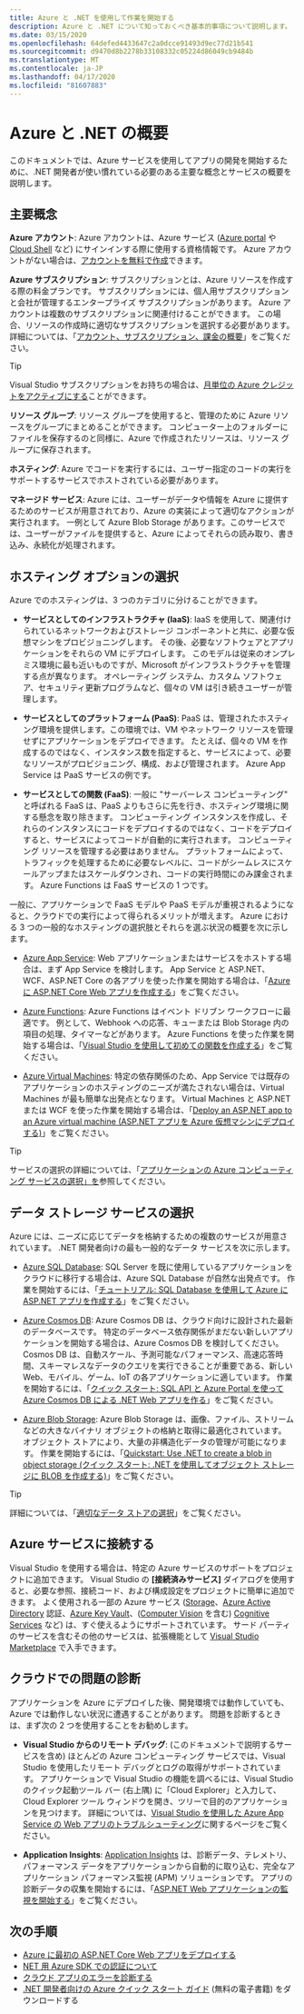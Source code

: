 ```yaml
---
title: Azure と .NET を使用して作業を開始する
description: Azure と .NET について知っておくべき基本的事項について説明します。
ms.date: 03/15/2020
ms.openlocfilehash: 64defed4433647c2a0dcce91493d9ec77d21b541
ms.sourcegitcommit: d9470d8b2278b33108332c05224d86049cb9484b
ms.translationtype: MT
ms.contentlocale: ja-JP
ms.lasthandoff: 04/17/2020
ms.locfileid: "81607883"
---
```

# <a name="introduction-to-azure-and-net"></a>Azure と .NET の概要

このドキュメントでは、Azure サービスを使用してアプリの開発を開始するために、.NET 開発者が使い慣れている必要のある主要な概念とサービスの概要を説明します。

## <a name="key-concepts"></a>主要概念

**Azure アカウント**: Azure アカウントは、Azure サービス ([Azure portal](https://portal.azure.com) や [Cloud Shell](https://shell.azure.com) など) にサインインする際に使用する資格情報です。 Azure アカウントがない場合は、[アカウントを無料で作成](https://azure.microsoft.com/free/dotnet/)できます。

**Azure サブスクリプション**: サブスクリプションとは、Azure リソースを作成する際の料金プランです。 サブスクリプションには、個人用サブスクリプションと会社が管理するエンタープライズ サブスクリプションがあります。 Azure アカウントは複数のサブスクリプションに関連付けることができます。 この場合、リソースの作成時に適切なサブスクリプションを選択する必要があります。 詳細については、「[アカウント、サブスクリプション、課金の概要](https://docs.microsoft.com/azure/guides/developer/azure-developer-guide#understanding-accounts-subscriptions-and-billing)」をご覧ください。

> [!TIP]
> Visual Studio サブスクリプションをお持ちの場合は、[月単位の Azure クレジットをアクティブにする](https://azure.microsoft.com/pricing/member-offers/credit-for-visual-studio-subscribers/)ことができます。

**リソース グループ**: リソース グループを使用すると、管理のために Azure リソースをグループにまとめることができます。 コンピューター上のフォルダーにファイルを保存するのと同様に、Azure で作成されたリソースは、リソース グループに保存されます。

**ホスティング**: Azure でコードを実行するには、ユーザー指定のコードの実行をサポートするサービスでホストされている必要があります。

**マネージド サービス**: Azure には、ユーザーがデータや情報を Azure に提供するためのサービスが用意されており、Azure の実装によって適切なアクションが実行されます。 一例として Azure Blob Storage があります。このサービスでは、ユーザーがファイルを提供すると、Azure によってそれらの読み取り、書き込み、永続化が処理されます。

## <a name="choosing-a-hosting-option"></a>ホスティング オプションの選択

Azure でのホスティングは、3 つのカテゴリに分けることができます。

* **サービスとしてのインフラストラクチャ (IaaS)**: IaaS を使用して、関連付けられているネットワークおよびストレージ コンポーネントと共に、必要な仮想マシンをプロビジョニングします。 その後、必要なソフトウェアとアプリケーションをそれらの VM にデプロイします。 このモデルは従来のオンプレミス環境に最も近いものですが、Microsoft がインフラストラクチャを管理する点が異なります。 オペレーティング システム、カスタム ソフトウェア、セキュリティ更新プログラムなど、個々の VM は引き続きユーザーが管理します。

* **サービスとしてのプラットフォーム (PaaS)**: PaaS は、管理されたホスティング環境を提供します。この環境では、VM やネットワーク リソースを管理せずにアプリケーションをデプロイできます。 たとえば、個々の VM を作成するのではなく、インスタンス数を指定すると、サービスによって、必要なリソースがプロビジョニング、構成、および管理されます。 Azure App Service は PaaS サービスの例です。
  
* **サービスとしての関数 (FaaS)**: 一般に "サーバーレス コンピューティング" と呼ばれる FaaS は、PaaS よりもさらに先を行き、ホスティング環境に関する懸念を取り除きます。 コンピューティング インスタンスを作成し、それらのインスタンスにコードをデプロイするのではなく、コードをデプロイすると、サービスによってコードが自動的に実行されます。 コンピューティング リソースを管理する必要はありません。 プラットフォームによって、トラフィックを処理するために必要なレベルに、コードがシームレスにスケールアップまたはスケールダウンされ、コードの実行時間にのみ課金されます。 Azure Functions は FaaS サービスの 1 つです。

一般に、アプリケーションで FaaS モデルや PaaS モデルが重視されるようになると、クラウドでの実行によって得られるメリットが増えます。 Azure における 3 つの一般的なホスティングの選択肢とそれらを選ぶ状況の概要を次に示します。

* [Azure App Service](https://docs.microsoft.com/azure/app-service/app-service-value-prop-what-is): Web アプリケーションまたはサービスをホストする場合は、まず App Service を検討します。 App Service と ASP.NET、WCF、ASP.NET Core の各アプリを使った作業を開始する場合は、「[Azure に ASP.NET Core Web アプリを作成する](https://docs.microsoft.com/azure/app-service/app-service-web-get-started-dotnet)」をご覧ください。

* [Azure Functions](https://docs.microsoft.com/azure/azure-functions/functions-overview): Azure Functions はイベント ドリブン ワークフローに最適です。 例として、Webhook への応答、キューまたは Blob Storage 内の項目の処理、タイマーなどがあります。 Azure Functions を使った作業を開始する場合は、「[Visual Studio を使用して初めての関数を作成する](https://docs.microsoft.com/azure/azure-functions/functions-create-your-first-function-visual-studio)」をご覧ください。

* [Azure Virtual Machines](https://docs.microsoft.com/azure/virtual-machines/): 特定の依存関係のため、App Service では既存のアプリケーションのホスティングのニーズが満たされない場合は、Virtual Machines が最も簡単な出発点となります。 Virtual Machines と ASP.NET または WCF を使った作業を開始する場合は、「[Deploy an ASP.NET app to an Azure virtual machine (ASP.NET アプリを Azure 仮想マシンにデプロイする)](https://tutorials.visualstudio.com/aspnet-vm/intro)」をご覧ください。

> [!TIP]
> サービスの選択の詳細については、「[アプリケーションの Azure コンピューティング サービスの選択」を](https://docs.microsoft.com/azure/architecture/guide/technology-choices/compute-decision-tree)参照してください。

## <a name="choose-a-data-storage-service"></a>データ ストレージ サービスの選択

Azure には、ニーズに応じてデータを格納するための複数のサービスが用意されています。 .NET 開発者向けの最も一般的なデータ サービスを次に示します。

* [Azure SQL Database](https://docs.microsoft.com/azure/sql-database/): SQL Server を既に使用しているアプリケーションをクラウドに移行する場合は、Azure SQL Database が自然な出発点です。 作業を開始するには、「[チュートリアル: SQL Database を使用して Azure に ASP.NET アプリを作成する](https://docs.microsoft.com/azure/app-service/app-service-web-tutorial-dotnet-sqldatabase)」をご覧ください。

* [Azure Cosmos DB](https://docs.microsoft.com/azure/cosmos-db/): Azure Cosmos DB は、クラウド向けに設計された最新のデータベースです。 特定のデータベース依存関係がまだない新しいアプリケーションを開始する場合は、Azure Cosmos DB を検討してください。 Cosmos DB は、自動スケール、予測可能なパフォーマンス、高速応答時間、スキーマレスなデータのクエリを実行できることが重要である、新しい Web、モバイル、ゲーム、IoT の各アプリケーションに適しています。 作業を開始するには、「[クイック スタート: SQL API と Azure Portal を使って Azure Cosmos DB による .NET Web アプリを作る](https://docs.microsoft.com/azure/cosmos-db/create-sql-api-dotnet)」をご覧ください。

* [Azure Blob Storage](https://docs.microsoft.com/azure/storage/): Azure Blob Storage は、画像、ファイル、ストリームなどの大きなバイナリ オブジェクトの格納と取得に最適化されています。 オブジェクト ストアにより、大量の非構造化データの管理が可能になります。 作業を開始するには、「[Quickstart: Use .NET to create a blob in object storage (クイック スタート: .NET を使用してオブジェクト ストレージに BLOB を作成する)](https://docs.microsoft.com/azure/storage/blobs/storage-quickstart-blobs-dotnet)」をご覧ください。

> [!TIP]
> 詳細については、「[適切なデータ ストアの選択](https://docs.microsoft.com/azure/architecture/guide/technology-choices/data-store-overview)」をご覧ください。

## <a name="connect-to-azure-services"></a>Azure サービスに接続する

Visual Studio を使用する場合は、特定の Azure サービスのサポートをプロジェクトに追加できます。 Visual Studio の **[接続済みサービス]** ダイアログを使用すると、必要な参照、接続コード、および構成設定をプロジェクトに簡単に追加できます。 よく使用される一部の Azure サービス ([Storage](/azure/vs-azure-tools-connected-services-storage)、[Azure Active Directory](/azure/active-directory/develop/vs-active-directory-add-connected-service) 認証、[Azure Key Vault](/azure/key-vault/vs-key-vault-add-connected-service)、([Computer Vision](/azure/cognitive-services/computer-vision/vs-computer-vision-connected-service) を含む) [Cognitive Services](/azure/cognitive-services/) など) は、すぐ使えるようにサポートされています。 サード パーティのサービスを含むその他のサービスは、拡張機能として [Visual Studio Marketplace](https://marketplace.visualstudio.com/search?term=connected%20service&target=VS&category=Tools&vsVersion=&subCategory=All&sortBy=Relevance) で入手できます。

## <a name="diagnosing-problems-in-the-cloud"></a>クラウドでの問題の診断
アプリケーションを Azure にデプロイした後、開発環境では動作していても、Azure では動作しない状況に遭遇することがあります。 問題を診断するときは、まず次の 2 つを使用することをお勧めします。

* **Visual Studio からのリモート デバッグ**: (このドキュメントで説明するサービスを含め) ほとんどの Azure コンピューティング サービスでは、Visual Studio を使用したリモート デバッグとログの取得がサポートされています。 アプリケーションで Visual Studio の機能を調べるには、Visual Studio のクイック起動ツール バー (右上隅) に「Cloud Explorer」と入力して、Cloud Explorer ツール ウィンドウを開き、ツリーで目的のアプリケーションを見つけます。 詳細については、[Visual Studio を使用した Azure App Service の Web アプリのトラブルシューティング](https://docs.microsoft.com/azure/app-service/web-sites-dotnet-troubleshoot-visual-studio#remotedebug)に関するページをご覧ください。

* **Application Insights**: [Application Insights](https://docs.microsoft.com/azure/application-insights/) は、診断データ、テレメトリ、パフォーマンス データをアプリケーションから自動的に取り込む、完全なアプリケーション パフォーマンス監視 (APM) ソリューションです。 アプリの診断データの収集を開始するには、「[ASP.NET Web アプリケーションの監視を開始する](https://docs.microsoft.com/azure/application-insights/quick-monitor-portal)」をご覧ください。

## <a name="next-steps"></a>次の手順

* [Azure に最初の ASP.NET Core Web アプリをデプロイする](https://docs.microsoft.com/azure/app-service/app-service-web-get-started-dotnet)
* [NET 用 Azure SDK での認証について](./sdk/authentication.md)
* [クラウド アプリのエラーを診断する](https://blogs.msdn.microsoft.com/webdev/2018/02/07/diagnosing-errors-on-your-cloud-apps)
* [.NET 開発者向けの Azure クイック スタート ガイド](https://www.microsoft.com/net/download/thank-you/azure-quick-start-ebook) (無料の電子書籍) をダウンロードする
